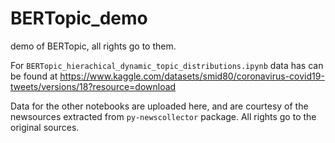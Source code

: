 # BERTopic_demo

demo of BERTopic, all rights go to them. 

For `BERTopic_hierachical_dynamic_topic_distributions.ipynb` data has can be found at https://www.kaggle.com/datasets/smid80/coronavirus-covid19-tweets/versions/18?resource=download


Data for the other notebooks are uploaded here, and are courtesy of the newsources extracted from `py-newscollector` package. All rights go to the original sources. 

